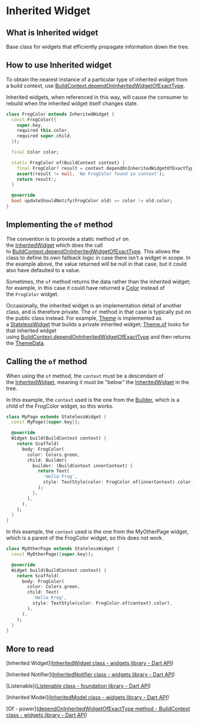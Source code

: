 # Inherited Widget

## What is Inherited widget

Base class for widgets that efficiently propagate information down the tree.

## How to use Inherited widget

To obtain the nearest instance of a particular type of inherited widget from a build context, use [BuildContext.dependOnInheritedWidgetOfExactType](https://api.flutter.dev/flutter/widgets/BuildContext/dependOnInheritedWidgetOfExactType.html).

Inherited widgets, when referenced in this way, will cause the consumer to rebuild when the inherited widget itself changes state.

```dart
class FrogColor extends InheritedWidget {
  const FrogColor({
    super.key,
    required this.color,
    required super.child,
  });

  final Color color;

  static FrogColor of(BuildContext context) {
    final FrogColor? result = context.dependOnInheritedWidgetOfExactType<FrogColor>();
    assert(result != null, 'No FrogColor found in context');
    return result!;
  }

  @override
  bool updateShouldNotify(FrogColor old) => color != old.color;
}
```

## Implementing the `of` method

The convention is to provide a static method `of` on the [InheritedWidget](https://api.flutter.dev/flutter/widgets/InheritedWidget-class.html) which does the call to [BuildContext.dependOnInheritedWidgetOfExactType](https://api.flutter.dev/flutter/widgets/BuildContext/dependOnInheritedWidgetOfExactType.html). This allows the class to define its own fallback logic in case there isn't a widget in scope. In the example above, the value returned will be null in that case, but it could also have defaulted to a value.

Sometimes, the `of` method returns the data rather than the inherited widget; for example, in this case it could have returned a [Color](https://api.flutter.dev/flutter/dart-ui/Color-class.html) instead of the `FrogColor` widget.

Occasionally, the inherited widget is an implementation detail of another class, and is therefore private. The `of` method in that case is typically put on the public class instead. For example, [Theme](https://api.flutter.dev/flutter/material/Theme-class.html) is implemented as a [StatelessWidget](https://api.flutter.dev/flutter/widgets/StatelessWidget-class.html) that builds a private inherited widget; [Theme.of](https://api.flutter.dev/flutter/material/Theme/of.html) looks for that inherited widget using [BuildContext.dependOnInheritedWidgetOfExactType](https://api.flutter.dev/flutter/widgets/BuildContext/dependOnInheritedWidgetOfExactType.html) and then returns the [ThemeData](https://api.flutter.dev/flutter/material/ThemeData-class.html).

## Calling the `of` method

When using the `of` method, the `context` must be a descendant of the [InheritedWidget](https://api.flutter.dev/flutter/widgets/InheritedWidget-class.html), meaning it must be "below" the [InheritedWidget](https://api.flutter.dev/flutter/widgets/InheritedWidget-class.html) in the tree.

In this example, the `context` used is the one from the [Builder](https://api.flutter.dev/flutter/widgets/Builder-class.html), which is a child of the FrogColor widget, so this works.

```dart
class MyPage extends StatelessWidget {
  const MyPage({super.key});

  @override
  Widget build(BuildContext context) {
    return Scaffold(
      body: FrogColor(
        color: Colors.green,
        child: Builder(
          builder: (BuildContext innerContext) {
            return Text(
              'Hello Frog',
              style: TextStyle(color: FrogColor.of(innerContext).color),
            );
          },
        ),
      ),
    );
  }
}
```

In this example, the `context` used is the one from the MyOtherPage widget, which is a parent of the FrogColor widget, so this does not work.

```dart
class MyOtherPage extends StatelessWidget {
  const MyOtherPage({super.key});

  @override
  Widget build(BuildContext context) {
    return Scaffold(
      body: FrogColor(
        color: Colors.green,
        child: Text(
          'Hello Frog',
          style: TextStyle(color: FrogColor.of(context).color),
        ),
      ),
    );
  }
}
```

## More to read

[Inherited Widget]([InheritedWidget class - widgets library - Dart API](https://api.flutter.dev/flutter/widgets/InheritedWidget-class.html))

[Inherited Notifier]([InheritedNotifier class - widgets library - Dart API](https://api.flutter.dev/flutter/widgets/InheritedNotifier-class.html))

[Listenable]([Listenable class - foundation library - Dart API](https://api.flutter.dev/flutter/foundation/Listenable-class.html))

[Inherited Model]([InheritedModel class - widgets library - Dart API](https://api.flutter.dev/flutter/widgets/InheritedModel-class.html))

[Of - power]([dependOnInheritedWidgetOfExactType method - BuildContext class - widgets library - Dart API](https://api.flutter.dev/flutter/widgets/BuildContext/dependOnInheritedWidgetOfExactType.html))


